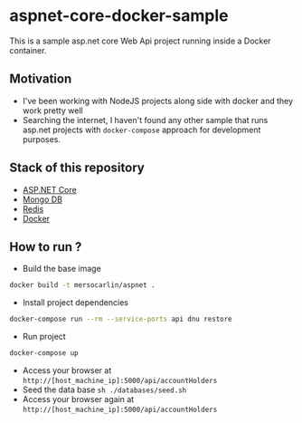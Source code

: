 # aspnet-core-docker-sample

This is a sample asp.net core Web Api project running inside a Docker container.

## Motivation

- I've been working with NodeJS projects along side with docker and they work pretty well
- Searching the internet, I haven't found any other sample that runs asp.net projects with `docker-compose` approach for development purposes.  

## Stack of this repository

- [ASP.NET Core](http://docs.asp.net/en/latest/conceptual-overview/dotnetcore.html)
- [Mongo DB](https://www.mongodb.org/)
- [Redis](http://redis.io/)
- [Docker](https://www.docker.com/)

## How to run ?

- Build the base image

```bash
docker build -t mersocarlin/aspnet .
```

- Install project dependencies

```bash
docker-compose run --rm --service-ports api dnu restore
```

- Run project

```bash
docker-compose up
```

- Access your browser at `http://[host_machine_ip]:5000/api/accountHolders`
- Seed the data base `sh ./databases/seed.sh`
- Access your browser again at `http://[host_machine_ip]:5000/api/accountHolders`
